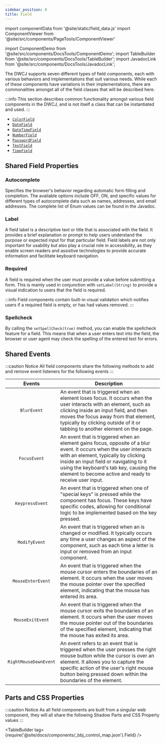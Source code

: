 ```yaml
---
sidebar_position: 0
title: Field
---
```


import componentData from '@site/static/field_data.js'
import ComponentViewer from '@site/src/components/PageTools/ComponentViewer'

import ComponentDemo from '@site/src/components/DocsTools/ComponentDemo';
import TableBuilder from '@site/src/components/DocsTools/TableBuilder';
import JavadocLink from '@site/src/components/DocsTools/JavadocLink';

<JavadocLink type="engine" location="org/dwcj/component/field/AbstractField"/>

The DWCJ supports seven different types of field components, each with various behaviors and implementations that suit various
needs. While each of these components have variations in their implementations, there are commonalities amongst all of the 
field classes that will be described here.

:::info
This section describes common functionality amongst various field components in the DWCJ, and is not itself a class that can be instantiated and used.
:::

<!-- <ComponentViewer componentData={componentData} /> -->

- [`ColorField`](/docs/components/fields/colorfield)
- [`DateField`](/docs/components/fields/datefield)
- [`DateTimeField`](/docs/components/fields/datetimefield)
- [`NumberField`](/docs/components/fields/numberfield)
- [`PasswordField`](/docs/components/fields/passwordfield)
- [`TextField`](/docs/components/fields/textfield)
- [`TimeField`](/docs/components/fields/timefield)

## Shared Field Properties 

### Autocomplete

Specifies the browser's behavior regarding automatic form filling and completion. The available options include OFF, ON, and specific values for different types of autocomplete data such as names, addresses, and email addresses. The complete list of Enum values can be found in the Javadoc.

### Label

A field label is a descriptive text or title that is associated with the field. It provides a brief explanation or prompt to help users understand the purpose or expected input for that particular field. Field labels are not only important for usability but also play a crucial role in accessibility, as they enable screen readers and assistive technologies to provide accurate information and facilitate keyboard navigation.

### Required

A field is required when the user must provide a value before submitting a form. This is mainly used in conjunction with `setLabel(String)` to provide a visual indication to users that the field is required. 

:::info
Field components contain built-in visual validation which notifies users if a required field is empty, or has had values removed.
:::

### Spellcheck

By calling the `setSpellCheck(true)` method, you can enable the spellcheck feature for a field. This means that when a user enters text into the field, the browser or user agent may check the spelling of the entered text for errors.


## Shared Events

:::caution Notice
All field components share the following methods to add and remove event listeners for the following events
:::

| Events | Description |
|:-:|-|
|`BlurEvent`| An event that is triggered when an element loses focus. It occurs when the user interacts with an element, such as clicking inside an input field, and then moves the focus away from that element, typically by clicking outside of it or tabbing to another element on the page. |
|`FocusEvent`| An event that is triggered when an element gains focus, opposite of a blur event. It occurs when the user interacts with an element, typically by clicking inside an input field or navigating to it using the keyboard's tab key, causing the element to become active and ready to receive user input. |
|`KeypressEvent`| An event that is triggered when one of "special keys" is pressed while the component has focus. These keys have specific codes, allowing for conditional logic to be implemented based on the key pressed.|
|`ModifyEvent`| An event that is triggered when an is changed or modified. It typically occurs any time a user changes an aspect of the component, such as each time a letter is input or removed from an input component.|
|`MouseEnterEvent`| An event that is triggered when the mouse cursor enters the boundaries of an element. It occurs when the user moves the mouse pointer over the specified element, indicating that the mouse has entered its area. |
|`MouseExitEvent`| An event that is triggered when the mouse cursor exits the boundaries of an element. It occurs when the user moves the mouse pointer out of the boundaries of the specified element, indicating that the mouse has exited its area. |
|`RightMouseDownEvent`| An event refers to an event that is triggered when the user presses the right mouse button while the cursor is over an element. It allows you to capture the specific action of the user's right mouse button being pressed down within the boundaries of the element. |

## Parts and CSS Properties

:::caution Notice
As all field components are built from a singular web component, they will all share the
following Shadow Parts and CSS Property values
:::

<TableBuilder tag={require('@site/docs/components/_bbj_control_map.json').Field} />

